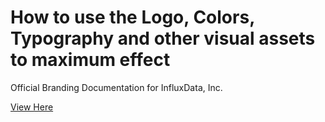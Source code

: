 # How to use the Logo, Colors, Typography and other visual assets to maximum effect

Official Branding Documentation for InfluxData, Inc.

[View Here](http://influxdata.github.io/branding/index.html)